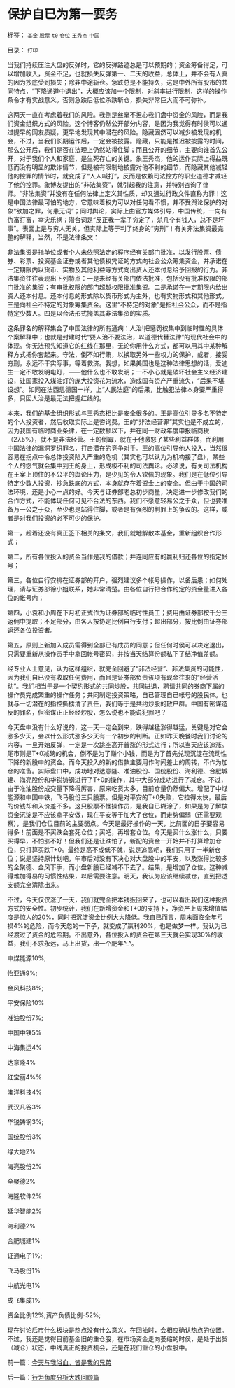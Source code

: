 # 保护自已为第一要务

标签： `基金` `股票` `t0` `仓位` `王秀杰` `中国` 

目录： `打印`

当我们持续压注大盘的反弹时，它的反弹路迹总是可以预期的；资金筹备得足，可以增加收入，资金不足，也就损失反弹第一、二天的收益，总体上，并不会有人真的因为抄底受到损失；除非中途斩仓。急跌总是不能持久，这是中外所有股市的共同特点，“下降通道中退出”，大概应该加一个限制，对斜率进行限制，这样的操作条令才有实战意义。否则急跌后低位杀跌斩仓，损失非常巨大而不可弥补。



这两天一直在考虑着我们的风险。我倒是丝毫不担心我们盘中资金的风险，而是我们资金组织方式的风险。这个博客仍然公开部分内容，是因为我觉得有时侯可以通过提早的网友质疑，更早地发现其中潜在的风险。隐藏固然可以减少被发现的机会，不过，当我们长期运作后，一定会被披露。隐藏，只能是推迟被披露的时间，那么公开后，我们是否在法理上仍然站得住脚；而且公开的细节，主要向谁首先公开，对于我们个人和家庭，是生死存亡的关键。象王秀杰，他的运作实际上得益既低而没有明显的欺诈情节，但是被有限制地披露对他不利的细节，而隐藏其他减轻他的控罪的情节时，就变成了“人人喊打”，反而是依赖司法控方的职业道德才减轻了他的控罪。象博友提出的“非法集资”，就引起我的注意，并特别咨询了律师。“非法集资”并没有在任何法律上定义其性质，却又通过行政文件直称为罪！这是中国法律最可怕的地方，它意味着权力可以对任何看不惯，并不受舆论保护的对象“欲加之罪，何患无词”；同时舆论，实际上由官方媒体引导，中国传统，一向有仇富打富，幸灾乐祸；潜台词是“反正我一辈子穷定了，杀几个有钱人，总不是坏事”。表面上是与穷人无关，但实际上等于判了终身的“穷刑”！有关非法集资最完整的解释，当然，不是法律条文：



非法集资是指单位或者个人未依照法定的程序经有关部门批准，以发行股票、债券、彩票、投资基金证券或者其他债权凭证的方式向社会公众筹集资金，并承诺在一定期限内以货币、实物及其他利益等方式向出资人还本付息给予回报的行为。非法集资往往表现出下列特点：一是未经有关部门依法批准，包括没有批准权限的部门批准的集资；有审批权限的部门超越权限批准集资。二是承诺在一定期限内给出资人还本付息。还本付息的形式除以货币形式为主外，也有实物形式和其他形式。三是向社会不特定的对象筹集资金。这里“不特定的对象”是指社会公众，而不是指特定少数人。四是以合法形式掩盖其非法集资的实质。



这条罪名的解释集合了中国法律的所有通病：人治!把惩罚权集中到临时性的具体个案解释中；也就是封建时代“要人治不要法治，以道德代替法律”的现代社会中的体现。你无法预先知道它的红线在那里，无论你用什么方式，都可以用其中某种解释方式把你套起来。守法，倒不如行贿，以换取另外一些权力的保护，或者，接受穷刑，永远不干实际事，等着救济。我想，如果美国也是这种法律思想的话，爱迪生一定不敢发明电灯，——他什么也不敢发明；一不小心就是破坏社会主义经济建设，让国家投入煤油灯的庞大投资花为流水，造成国有资产严重流失，“后果不堪设想”。如同在法西思德国一样，上“人民法庭”的后果，比触犯法律本身要严重得多，只因人治是最无法把握红线的。



本来，我们的基金组织形式与王秀杰相比是安全很多的。王是高位引导多名不特定的个人投资者，然后收取实际上是咨询费。王的“非法经营罪”其实也是不成立的，因为我国有临时商业条律，在一定数额以下，并在同一财政年度申报临商税（27.5%），就不是非法经营。王的倒霉，就在于他激怒了某些利益群体，而利用中国法律的漏洞罗织罪名，打击潜在的竞争对手。王的高位引导他人投入，当然很容易在拐点中令总体投资陷入严重的危机（其实也可以认为为机构接了盘），某些个人的怨气就会集中到王的身上，形成极不利的司法舆论。必须说，有关司法机构在王案上顶住的不公平的舆论压力，是少见的令人钦佩的现象。我们是在低位引导特定少数人投资，抄急跌底的方式，本身就存在着资金上的安全。但由于中国的司法环境，还是小心一点的好。今天与证券部老总初步商量，决定进一步修改我们的合作方式，不能体现任何可见不合法的东西。我们不愿意轻易公之于众，但也要准备万一公之于众，至少也是站得住脚，或者是有强烈的判罪上的争议的。这样，或者是对我们投资的必不可少的保护。



第一，趁着还没有真正签下相关的条文，我们就地解散本基金，重新组织合作形式；

第二，所有各位投入的资金当作是我的借款；并连同应有的赢利归还各位的指定帐号；

第三，各位自行安排在证券部的开户，强烈建议多个帐号操作，以备后患；如何处理，请与证券部徐小姐联系，她非常清楚。由各位自行把合作约定的资金量进入各位的帐号内；

第四，小袁和小周在下月初正式作为证券部的临时性员工；费用由证券部按千分三返佣中提取；不足部分，由各人按协定比例自行支付；超出部分，按比例由证券部返还各位投资者。

第五，原则上新加入成员需得到全部已有成员的同意；但任何时侯可以决定退出，只需要重新从操作员手中拿回帐号密码，并按当天结算份额私下了结净值差额。



经专业人士意见，认为这样组织，就完全回避了“非法经营”、非法集资的可能性，因为我们自已没有收取任何费用，而且是证券部负责该项有现金往来的“经营活动”。我们相当于是一个契约形式的共同炒股，共同进退，聘请共同的券商下属的操作员完成繁重的操作任务；共同制定投资策略，自已管理自已帐号的股民体。也就与一切潜在的指控撕掳清了责任，我们等于是共约炒股的散户群。中国有密谋造反的罪名，但密谋正正经经炒股，怎么说也不能说犯罪吧？



今天盘中没有什么好说的，这一天一定会到来，跌得越猛涨得越猛，关键是对它会涨多少天，会以什么形式涨多少天有一个初步的判断。正如昨天晚餐时我们讨论的内容，一旦开始反弹，一定是一次跳空高开普涨的形式进行；所以当天应该追涨。尾市则是T+0减磅的机会，倒不是为了赚个小钱，而是为了首先兑现沉淀在流动性下降的新股中的资金。而今天投入的新的借款主要用作时间差上的周转，不作为加仓的准备。实际盘口中，成功地对达意隆、准油股份、国统股份、海利德、合肥城建、海亮股份和华锐铸钢进行了T+0的操作，其中大部分成功进行了减仓。不过，由于准油股份成交量下降得厉害，原来吃货太多，目前仓量仍然偏大。增配了中煤能源和中国中铁，飞马股份三只股票。但是对平安的T+0失败，它拉得太快，最后的价钱却和入价差不多。这只股票不怪操作员，是我自已糊涂了，如果是为了解放资金沉淀是不应该拿平安做，现在平安等于加大了仓位，而走势偏弱（还需要观察），是我们仓位目前的主要弱点。今天是最好操作的一天，比前面的日子要容易得多！前面是不买跌会套死仓位；买吧，再增套仓位。今天是买什么涨什么，只要买得早，不怕涨不好！但我们还是让跌怕了，新配的资金一开始并不打算增加仓位，只打算买跌T+0。最终是高不成低不就，说是追高吧，我们只用了一半新仓位；说是坚持原计划吧，午市后对没有下决心对大盘股中的平安，以及涨得比较多的全聚德、金风下手，而小盘新股已经减不下去了。结果，是增加了仓位。这种减得难加得易的习惯性结果，以后需要注意。明天，我认为应该继续减仓，直到把透支额完全清除出来。



不过，今天仅仅涨了一天，我们就完全把本钱扳回来了，也可以看出我们这种投资方式的安全性。初步统计，我们在新增资金和T+0的支持下，净资产上周末增值幅度是惊人的20%，同时把沉淀资金比例大大降低。我自已而言，周末面临全年亏损4%的危险，而今天忽的一下子，就变成了赢利20%，也是做梦一样。我认为已经渡过了资金的危险期。不出意外，各位投入的资金在第三天就会实现30%的收益，我们不求永远，马上出货，出一个肥年^_^。



中煤能源10%;

怡亚通9%;

金风科技8%;

平安保险10%

准油股份7%;

中国中铁5%

中海集运4%

达意隆4%

红宝丽4%%

澳洋科技4%

武汉凡谷3%

华锐铸钢3%;

国统股份3%

绿大地2%

海亮股份2%

全聚德2%

海隆软件2%

延华智能2%

海利德2%

合肥城建1%

证通电子1%;

飞马股份1%

中航光电1%

成飞集成1%

资金比例12%;资产负债比例-52%;



现在讨论后市什么板块是热点没有什么意义，在回抽时，会相应确认热点的位置。不过，我还是觉得目前基金旧的重仓股，在市场资金走向萎缩的时侯，是处于出货（减仓）状态，中线真正的投资机会，还是在我们重仓的小盘股中。

前一篇：[今天与我浴血，皆是我的兄弟](../../../2008/2/1/今天与我浴血，皆是我的兄弟.md)

后一篇：[行为角度分析大跌回顾篇](../../../2008/2/5/行为角度分析大跌回顾篇.md)